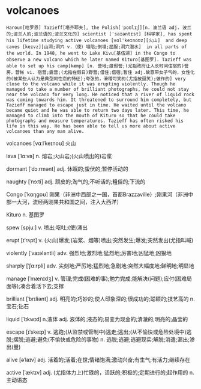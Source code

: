 
volcanoes
====

```
Haroun[哈罗恩] Tazieff[塔齐耶夫], the Polish[ˈpoʊlɪʃ][n. 波兰语 adj. 波兰的;波兰人的;波兰语的;波兰文化的] scientist [ˈsaɪəntɪst] [科学家], has spent his lifetime studying active volcanoes [vɑlˈkeɪnoʊz][火山]  and deep caves [keɪvz][山洞;洞穴 v.（使）塌陷;倒塌;屈服;洞穴潜水]  in all parts of the world. In 1948, he went to Lake Kivu[基伍湖] in the Congo to observe a new volcano which he later named Kituro[基图罗]. Tazieff was able to set up his camp[kæmp] [n. 营地;度假营;(尤指政府让人长时间住宿的)营房，营帐 vi. 宿营;露营;(尤指在假日)野营;借住;借宿;暂住 adj.故意带女子气的，女性化的(被某些人认为是典型同性恋的特征);夸张的，滑稽可笑的(尤指故逗笑);做作的] very close to the volcano while it was erupting violently. Though he managed to take a number of brilliant photographs, he could not stay near the volcano for very long. He noticed that a river of liquid rock was coming towards him. It threatened to surround him completely, but Tazieff managed to escape just in time. He waited until the volcano became quiet and he was able to return two days later. This time, he managed to climb into the mouth of Kituro so that he could take photographs and measure temperatures. Tazieff has often risked his life in this way. He has been able to tell us more about active volcanoes than any man alive.
```

volcanoes [vɑːlˈkeɪnoʊ] 火山 

lava  [ˈlɑːvə]   n. 熔岩;火山岩;(火山喷出的)岩浆

dormant [ˈdɔːrmənt]  adj. 休眠的;蛰伏的;暂停活动的


naughty  [ˈnɔːti]  adj. 顽皮的;淘气的;不听话的;粗俗的;下流的

Congo [ˈkɑŋgoʊ]   刚果（非洲中西部之一国，首都Brazzaville）;刚果河（非洲中部一大河，流经两刚果共和国之间，注入大西洋）

Kituro n. 基图罗

spew [spjuː]   v. 喷出;呕吐;(使)涌出

erupt [ɪˈrʌpt]  v. (火山)爆发;(岩浆、烟等)喷出;突然发生;爆发;突然发出(尤指叫喊)


violently  [ˈvaɪələntli]   adv. 强烈地;激烈地;猛烈地;厉害地;凶猛地;凶狠地

sharply [ˈʃɑːrpli]   adv. 尖刻地;严厉地;猛烈地;急剧地;突然大幅度地;鲜明地;明显地

manage [ˈmænɪdʒ]   v. 管理;完成(困难的事);勉力完成;能解决(问题);应付(困难局面等);凑合着活下去;支撑

brilliant [ˈbrɪliənt]   adj. 明亮的;巧妙的;使人印象深的;很成功的;聪颖的;技艺高的 n. 宝石;钻石

liquid [ˈlɪkwɪd]   n.液体 adj. 液体的;液态的;易变为现金的;清澈的;明亮的;晶莹的

escape  [ɪˈskeɪp]  v. 逃跑;(从监禁或管制中)逃走;逃出;(从不愉快或危险处境中)逃脱;摆脱;逃避;避免(不愉快或危险的事物) n. 逃脱;逃避;逃避现实;解脱;消遣;漏出;渗出(量)

alive  [əˈlaɪv]   adj. 活着的;活着;在世;情绪饱满;激动兴奋;有生气;有活力;继续存在

active [ˈæktɪv] adj. (尤指体力上)忙碌的，活跃的;积极的;定期进行的;起作用的 n. 主动语态